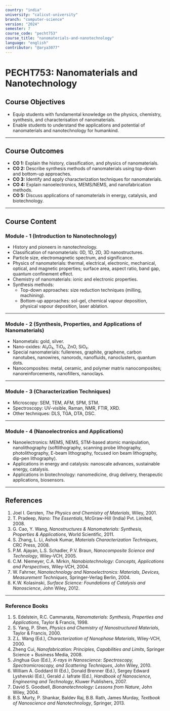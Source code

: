 ```yaml
---
country: "india"
university: "calicut-university"
branch: "computer-science"
version: "2024"
semester: 7
course_code: "pecht753"
course_title: "nanomaterials-and-nanotechnology"
language: "english"
contributor: "@arya3077"
---
```


# PECHT753: Nanomaterials and Nanotechnology

## Course Objectives
* Equip students with fundamental knowledge on the physics, chemistry, synthesis, and characterisation of nanomaterials.  
* Enable students to understand the applications and potential of nanomaterials and nanotechnology for humankind.  
---
## Course Outcomes
* **CO 1:** Explain the history, classification, and physics of nanomaterials.  
* **CO 2:** Describe synthesis methods of nanomaterials using top-down and bottom-up approaches.  
* **CO 3:** Identify and apply characterization techniques for nanomaterials.  
* **CO 4:** Explain nanoelectronics, MEMS/NEMS, and nanofabrication methods.  
* **CO 5:** Discuss applications of nanomaterials in energy, catalysis, and biotechnology.  
---
## Course Content

### Module - 1 (Introduction to Nanotechnology)
* History and pioneers in nanotechnology.  
* Classification of nanomaterials: 0D, 1D, 2D, 3D nanostructures.  
* Particle size, electromagnetic spectrum, and significance.  
* Physics of nanomaterials: thermal, electrical, electronic, mechanical, optical, and magnetic properties; surface area, aspect ratio, band gap, quantum confinement effect.  
* Chemistry of nanomaterials: ionic and electronic properties.  
* Synthesis methods:
  - Top-down approaches: size reduction techniques (milling, machining).  
  - Bottom-up approaches: sol-gel, chemical vapour deposition, physical vapour deposition, laser ablation.  
---
### Module - 2 (Synthesis, Properties, and Applications of Nanomaterials)
* Nanometals: gold, silver.  
* Nano-oxides: Al₂O₃, TiO₂, ZnO, SiO₂.  
* Special nanomaterials: fullerenes, graphite, graphene, carbon nanotubes, nanowires, nanorods, nanofluids, nanoclusters, quantum dots.  
* Nanocomposites: metal, ceramic, and polymer matrix nanocomposites; nanoreinforcements, nanofillers, nanoclays.  
---
### Module - 3 (Characterization Techniques)
* Microscopy: SEM, TEM, AFM, SPM, STM.  
* Spectroscopy: UV-visible, Raman, NMR, FTIR, XRD.  
* Other techniques: DLS, TGA, DTA, DSC.  
---
### Module - 4 (Nanoelectronics and Applications)
* Nanoelectronics: MEMS, NEMS, STM-based atomic manipulation, nanolithography (softlithography, scanning probe lithography, photolithography, E-beam lithography, focused ion beam lithography, dip-pen lithography).  
* Applications in energy and catalysis: nanoscale advances, sustainable energy, catalysis.  
* Applications in biotechnology: nanomedicine, drug delivery, therapeutic applications, biosensors.  
---
## References
1. Joel I. Gersten, *The Physics and Chemistry of Materials*, Wiley, 2001.  
2. T. Pradeep, *Nano: The Essentials*, McGraw-Hill (India) Pvt. Limited, 2008.  
3. G. Cao, Y. Wang, *Nanostructures & Nanomaterials: Synthesis, Properties & Applications*, World Scientific, 2011.  
4. S. Zhang, L. Li, Ashok Kumar, *Materials Characterization Techniques*, CRC Press, 2008.  
5. P.M. Ajayan, L.S. Schadler, P.V. Braun, *Nanocomposite Science and Technology*, Wiley-VCH, 2005.  
6. C.M. Niemeyer, C.A. Mirkin, *Nanobiotechnology: Concepts, Applications and Perspectives*, Wiley-VCH, 2004.  
7. W. Fahrner, *Nanotechnology and Nanoelectronics: Materials, Devices, Measurement Techniques*, Springer-Verlag Berlin, 2004.  
8. K.W. Kolasinski, *Surface Science: Foundations of Catalysis and Nanoscience*, John Wiley, 2012.  
---
### Reference Books
1. S. Edelstein, R.C. Cammarata, *Nanomaterials: Synthesis, Properties and Applications*, Taylor & Francis, 1998.  
2. S. Yang, P. Shen, *Physics and Chemistry of Nanostructured Materials*, Taylor & Francis, 2000.  
3. Z.L. Wang (Ed.), *Characterization of Nanophase Materials*, Wiley-VCH, 2000.  
4. Zheng Cui, *Nanofabrication: Principles, Capabilities and Limits*, Springer Science + Business Media, 2008.  
5. Jinghua Guo (Ed.), *X-rays in Nanoscience: Spectroscopy, Spectromicroscopy, and Scattering Techniques*, John Wiley, 2010.  
6. William A. Goddard III (Ed.), Donald Brenner (Ed.), Sergey Edward Lyshevski (Ed.), Gerald J. Iafrate (Ed.), *Handbook of Nanoscience, Engineering and Technology*, Kluwer Publishers, 2007.  
7. David S. Goodsell, *Bionanotechnology: Lessons from Nature*, John Wiley, 2004.  
8. B.S. Murty, P. Shankar, Baldev Raj, B.B. Rath, James Murday, *Textbook of Nanoscience and Nanotechnology*, Springer, 2013.  
